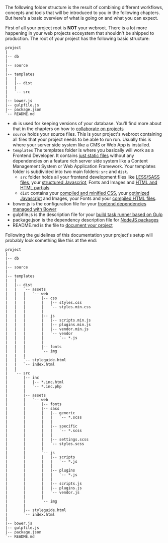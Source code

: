 The following folder structure is the result of combining different workflows, concepts and tools that will be introduced to you in the following chapters. But here's a basic overview of what is going on and what you can expect.

First of all your project root is **NOT** your webroot. There is a lot more happening in your web projects ecosystem that shouldn't be shipped to production. The root of your project has the following basic structure:

	project
	|
	|-- db
	|
	|-- source
	|
	|-- templates
	|	|
	|	|-- dist
	|	|
	|	`-- src
	|
	|-- bower.js
	|-- gulpfile.js
	|-- package.json
	`-- README.md


* ``db`` is used for keeping versions of your database. You'll find more about that in the chapters on how to [collaborate on projects](./Collaboration/Setup_Collaborative_Projects)
* ``source`` holds your source files. This is your project's webroot containing all files that your project needs to be able to run run. Usually this is where your server side system like a CMS or Web App is installed.
* ``templates`` The templates folder is where you basically will work as a Frontend Developer. It contains [just static files](./Development/Frontend_Development/Writing_HTML/Deliver_static_templates) without any dependencies on a feature rich server side system like a Content Management System or Web Application Framework. Your templates folder is subdivided into two main folders: ``src`` and ``dist``.
	* ``src`` folder holds all your frontend development files like [LESS/SASS files](./Development/Frontend_Development/Writing_CSS/Structure_your_CSS), your [structured Javascript](./Development/Frontend_Development/Writing_Javascript/Structure_your_Javascript), Fonts and Images and [HTML and HTML partials](./Development/Frontend_Development/Writing_HTML/Structure_your_HTML)
	* ``dist`` contains your [compiled and minified CSS](./Development/Frontend_Development/Writing_CSS/Use_preprocessors), your [optimized Javascript](./Development/Frontend_Development/Writing_Javascript/Optimize_your_Javascript) and Images, your Fonts and your [compiled HTML files](./Development/Frontend_Development/Writing_HTML/Structure_your_HTML).
* bower.js is the configuration file for your [frontend dependencies managed with Bower](./Development/Frontend_Development/Setting_up_your_project/Setup_Dependency_Managers/Bower)
* gulpfile.js is the description file for your [build task runner based on Gulp](./Development/Frontend_Development/Setting_up_your_project/Setup_Build_System)
* package.json is the dependency description file for [NodeJS packages](./Development/Frontend_Development/Setting_up_your_project/Setup_Dependency_Managers/Node_Package_Manager)
* README.md is the file to [document your project](./Documentation/Frontend_Documentation)

Following the guidelines of this documentation your project's setup will probably look something like this at the end:

	project
	|
	|-- db
	|
	|-- source
	|
	|-- templates
	|	|
	|	|-- dist
	|	|	`-- assets
	|	|	|	`-- web
	|	|	|		|-- css
	|	|	|		|	|-- styles.css
	|	|	|		|	`-- styles.min.css
	|	|	|		|
	|	|	|		|-- js
	|	|	|		|	|-- scripts.min.js
	|	|	|		|	|-- plugins.min.js
	|	|	|		|	|-- vendor.min.js
	|	|	|		|	`-- vendor
	|	|	|		|		`-- *.js
	|	|	|		|
	|	|	|		|-- fonts
	|	|	|		`-- img
	|	|	|
	|	|	`-- styleguide.html
	|	|	`-- index.html
	|	|
	|	`-- src
	|		|-- inc
	|		|	|-- *.inc.html
	|		|	`-- *.inc.php
	|		|
	|		|-- assets
	|		|	`-- web
	|		|		|-- fonts
	|		|		|-- sass
	|		|		|	|-- generic
	|		|		|	|	`-- *.scss
	|		|		|	|
	|		|		|	|-- specific
	|		|		|	|	`-- *.scss
	|		|		|	|
	|		|		|	|-- settings.scss
	|		|		|	`-- styles.scss
	|		|		|
	|		|		`-- js
	|		|		|	|-- scripts
	|		|		|	|	`-- *.js
	|		|		|	|
	|		|		|	|-- plugins
	|		|		|	|	`-- *.js
	|		|		|	|
	|		|		|	|-- scripts.js
	|		|		|	|-- plugins.js
	|		|		|	`-- vendor.js
	|		|		|
	|		|		`-- img
	|		|
	|		|-- styleguide.html
	|		`-- index.html
	|
	|-- bower.js
	|-- gulpfile.js
	|-- package.json
	`-- README.md
